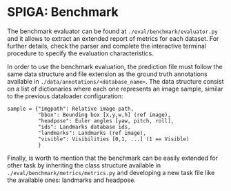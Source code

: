 # SPIGA: Benchmark
The benchmark evaluator can be found at ```./eval/benchmark/evaluator.py``` and it allows
to extract an extended report of metrics for each dataset. For further details,
check the parser and complete the interactive terminal procedure to specify the evaluation
characteristics.

In order to use the benchmark evaluation, the prediction file must follow the same data structure
and file extension as the ground truth annotations available in ```./data/annotations/<database_name>```. 
The data structure consist on a list of dictionaries where each one represents an image sample,
similar to the previous dataloader configuration:

```
sample = {"imgpath": Relative image path, 
          "bbox": Bounding box [x,y,w,h] (ref image), 
          "headpose": Euler angles [yaw, pitch, roll], 
          "ids": Landmarks database ids,
          "landmarks": Landmarks (ref image), 
          "visible": Visibilities [0,1, ...] (1 == Visible)
          }
```

Finally, is worth to mention that the benchmark can be easily extended for other task by 
inheriting the class structure available in ```./eval/benchmark/metrics/metrics.py``` and 
developing a new task file like the available ones: landmarks and headpose.
